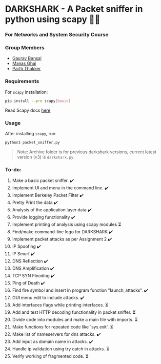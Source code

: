 # DARKSHARK - A Packet sniffer in python using scapy :technologist:
### For Networks and System Security Course

### Group Members

* [Gaurav Bansal](https://github.com/GGB-21)
* [Manas Ghai](https://github.com/manas0)
* [Parth Thakker](https://github.com/parthdt)

### Requirements 

For `scapy` installation:
```bash
pip install --pre scapy[basic]
```

Read Scapy docs [here](https://scapy.readthedocs.io/)

### Usage

After installing `scapy`, run:
```bash
python3 packet_sniffer.py
```

> Note: Archive folder is for previous darkshark versions, current latest version (v3) is `darkshark.py`.

### To-do:

1. Make a basic packet sniffer. :heavy_check_mark:
2. Implement UI and menu in the command line. :heavy_check_mark:
3. Implement Berkeley Packet Filter :heavy_check_mark:
4. Pretty Print the data :heavy_check_mark:
5. Analysis of the application layer data :heavy_check_mark:
6. Provide logging functionality :heavy_check_mark:
7. Implement printing of analysis using scapy modules :hourglass_flowing_sand:
8. Find/make command-line logo for DARKSHARK :heavy_check_mark:
9. Implement packet attacks as per Assignment 2 :heavy_check_mark:
10. IP Spoofing :heavy_check_mark:
11. IP Smurf :heavy_check_mark:
12. DNS Reflection :heavy_check_mark:
13. DNS Amplification :heavy_check_mark:
14. TCP SYN Flooding  :heavy_check_mark:
15. Ping of Death :heavy_check_mark:
16. Find fire symbol and insert in program function "launch_attacks". :heavy_check_mark:
17. GUI menu edit to include attacks. :heavy_check_mark:
18. Add interfaces flags while printing interfaces. :hourglass_flowing_sand:
19. Add and test HTTP decoding functionality in packet sniffer. :hourglass_flowing_sand:
20. Divide code into modules and make a main file with imports. :hourglass_flowing_sand:
21. Make functions for repeated code like `sys.exit'. :hourglass_flowing_sand:
22. Make list of nameservers for dns attacks. :heavy_check_mark:
23. Add input as domain name in attacks. :heavy_check_mark:
24. Handle ip validation using try catch in attacks. :hourglass_flowing_sand:
25. Verify working of fragmented code. :hourglass_flowing_sand: